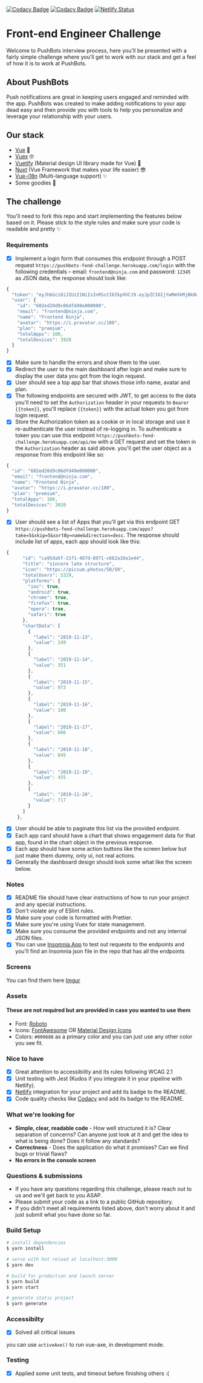 [![Codacy Badge](https://api.codacy.com/project/badge/Grade/1949b8e7c942477890cf86385f5c2823)](https://www.codacy.com?utm_source=github.com&utm_medium=referral&utm_content=SherifGhoz/PushBots&utm_campaign=Badge_Grade) [![Codacy Badge](https://api.codacy.com/project/badge/Coverage/1949b8e7c942477890cf86385f5c2823)](https://www.codacy.com?utm_source=github.com&utm_medium=referral&utm_content=SherifGhoz/PushBots&utm_campaign=Badge_Coverage) [![Netlify Status](https://api.netlify.com/api/v1/badges/46f5c338-c69f-4c2a-ae91-2584dc3a446f/deploy-status)](https://app.netlify.com/sites/pushbots/deploys)

# Front-end Engineer Challenge

Welcome to PushBots interview process, here you'll be presented with a fairly simple challenge where you'll get to work with our stack and get a feel of how it is to work at PushBots.

## About PushBots

Push notifications are great in keeping users engaged and reminded with the app. PushBots was created to make adding notifications to your app dead easy and then provide you with tools to help you personalize and leverage your relationship with your users.

## Our stack

-   [Vue](https://vuejs.org/) 🚀
-   [Vuex](https://vuex.vuejs.org/) 🤓
-   [Vuetify](http://vuetifyjs.com/) (Material design UI library made for Vue) 🎨
-   [Nuxt](https://nuxtjs.org/) (Vue Framework that makes your life easier) 😎
-   [Vue-i18n](https://kazupon.github.io/vue-i18n/) (Multi-language support) ✨
-   Some goodies 🎁

## The challenge

You'll need to fork this repo and start implementing the features below based on it.
Please stick to the style rules and make sure your code is readable and pretty ✨

### Requirements

-   [x] Implement a login form that consumes this endpoint through a POST request `https://pushbots-fend-challenge.herokuapp.com/login` with the following credentials – email: `frontend@ninja.com` and password: `12345` as JSON data, the response should look like: 

```js
{
  "token": "eyJhbGciOiJIUzI1NiIsInR5cCI6IkpXVCJ9.eyJpZCI6IjYwMmVkMjBkOWMwNmRmZDQ5ZTAwMDAwMCIsImlhdCI6MTU3NDI0MzI2NywiZXhwIjoxNTc0MjU0MDY3fQ.kcaHD6m2seyKo27LeDHI-WpBAHl-c4awSIY3mEg2vQE",
  "user": {
    "id": "602ed20d9c06dfd49e000000",
    "email": "frontend@ninja.com",
    "name": "Frontend Ninja",
    "avatar": "https://i.pravatar.cc/100",
    "plan": "premium",
    "totalApps": 100,
    "totalDevices": 3920
  }
}
```

-   [x] Make sure to handle the errors and show them to the user.
-   [x] Redirect the user to the main dashboard after login and make sure to display the user data you got from the login request.  
-   [x] User should see a top app bar that shows those info name, avatar and plan.
-   [x] The following endpoints are secured with JWT, to get access to the data you'll need to set the `Authorization` header in your requests to `Bearer {{token}}`, you'll replace `{{token}}` with the actual token you got from login request.
-   [x] Store the Authorization token as a cookie or in local storage and use it re-authenticate the user instead of re-logging in. To authenticate a token you can use this endpoint `https://pushbots-fend-challenge.herokuapp.com/api/me` with a GET request and set the token in the `Authorization` header as said above. you'll get the user object as a response from this endpoint like so:

```js
{
  "id": "602ed20d9c06dfd49e000000",
  "email": "frontend@ninja.com",
  "name": "Frontend Ninja",
  "avatar": "https://i.pravatar.cc/100",
  "plan": "premium",
  "totalApps": 100,
  "totalDevices": 3920
}
```

-   [x] User should see a list of Apps that you'll get via this endpoint GET `https://pushbots-fend-challenge.herokuapp.com/apps?take=5&skip=5&sortBy=name&direction=desc`. The response should include list of apps, each app should look like this: 

```js
{
      "id": "ca95da5f-21f1-487d-8971-c6b2a10a1e44",
      "title": "sincere late structure",
      "icon": "https://picsum.photos/50/50",
      "totalUsers": 5329,
      "platforms": {
        "ios": true,
        "android": true,
        "chrome": true,
        "firefox": true,
        "opera": true,
        "safari": true
      },
      "chartData": [
        {
          "label": "2019-11-13",
          "value": 249
        },
        {
          "label": "2019-11-14",
          "value": 351
        },
        {
          "label": "2019-11-15",
          "value": 973
        },
        {
          "label": "2019-11-16",
          "value": 180
        },
        {
          "label": "2019-11-17",
          "value": 666
        },
        {
          "label": "2019-11-18",
          "value": 845
        },
        {
          "label": "2019-11-19",
          "value": 455
        },
        {
          "label": "2019-11-20",
          "value": 717
        }
      ]
    },
```

-   [x] User should be able to paginate this list via the provided endpoint.
-   [x] Each app card should have a chart that shows engagement data for that app, found in the chart object in the previous response.
-   [x] Each app should have some action buttons like the screen below but just make them dummy, only ui, not real actions.
-   [x] Generally the dashboard design should look some what like the screen below.

### Notes

-   [x] README file should have clear instructions of how to run your project and any special instructions.
-   [x] Don't violate any of ESlint rules.
-   [x] Make sure your code is formatted with Prettier.
-   [x] Make sure you're using Vuex for state management.
-   [x] Make sure you consume the provided endpoints and not any internal JSON files.
-   [x] You can use [Insomnia App](https://insomnia.rest/) to test out requests to the endpoints and you'll find an Insomnia json file in the repo that has all the endpoints

### Screens

You can find them here [Imgur](https://imgur.com/a/QggfTA7)

### Assets

#### These are not required but are provided in case you wanted to use them

-   Font: [Roboto](https://fonts.google.com/specimen/Roboto)
-   Icons: [FontAwesome](https://fontawesome.com/icons) OR [Material Design Icons](https://materialdesignicons.com/)
-   Colors: `#009688` as a primary color and you can just use any other color you see fit.

### Nice to have

-   [x] Great attention to accessibility and its rules following WCAG 2.1
-   [x] Unit testing with Jest (Kudos if you integrate it in your pipeline with Netlify).
-   [x] [Netlify](https://netlify.com/) integration for your project and add its badge to the README.
-   [x] Code quality checks like [Codacy](https://www.codacy.com/) and add its badge to the README.

### What we're looking for

-   **Simple, clear, readable code** - How well structured it is? Clear separation of concerns? Can anyone just look at it and get the idea to what is being done? Does it follow any standards?
-   **Correctness** - Does the application do what it promises? Can we find bugs or trivial flaws?
-   **No errors in the console screen** 

### Questions & submissions

-   If you have any questions regarding this challenge, please reach out to us and we'll get back to you ASAP.
-   Please submit your code as a link to a public GitHub repository.
-   If you didn't meet all requirements listed above, don't worry about it and just submit what you have done so far.

### Build Setup

```bash
# install dependencies
$ yarn install

# serve with hot reload at localhost:3000
$ yarn dev

# build for production and launch server
$ yarn build
$ yarn start

# generate static project
$ yarn generate
```

### Accessibilty
-   [x] Solved all critical issues

you can use `activeAxe()` to run vue-axe, in development mode.

### Testing
-   [x] Applied some unit tests, and timeout before finishing others :(